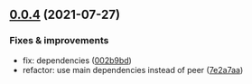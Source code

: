## [0.0.4](https://@github.com/pulsovi/eslint-config-pulsovi/compare/eslint-config-pulsovi-node-v0.0.3...eslint-config-pulsovi-node-v0.0.4) (2021-07-27)

  ### Fixes & improvements
  * fix: dependencies ([002b9bd](https://@github.com/pulsovi/eslint-config-pulsovi/commit/002b9bdd33676a33604df92b244443b661af2d19))
* refactor: use main dependencies instead of peer ([7e2a7aa](https://@github.com/pulsovi/eslint-config-pulsovi/commit/7e2a7aa409054a6b7411d0afc12490980985301e))


